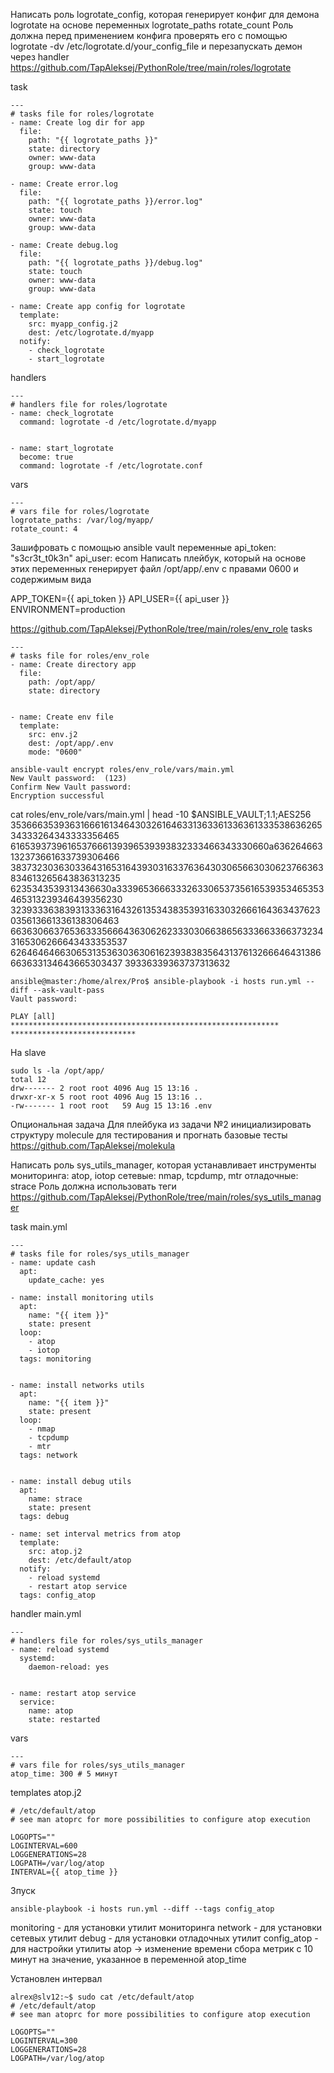 Написать роль logrotate_config, которая генерирует конфиг для демона logrotate на основе переменных
logrotate_paths
rotate_count
Роль должна перед применением конфига 
проверять его с помощью 
logrotate -dv /etc/logrotate.d/your_config_file 
и перезапускать демон через handler
https://github.com/TapAleksej/PythonRole/tree/main/roles/logrotate

task
```
---
# tasks file for roles/logrotate
- name: Create log dir for app
  file:
    path: "{{ logrotate_paths }}"
    state: directory
    owner: www-data
    group: www-data

- name: Create error.log
  file:
    path: "{{ logrotate_paths }}/error.log"
    state: touch
    owner: www-data
    group: www-data

- name: Create debug.log
  file:
    path: "{{ logrotate_paths }}/debug.log"
    state: touch
    owner: www-data
    group: www-data

- name: Create app config for logrotate
  template:
    src: myapp_config.j2
    dest: /etc/logrotate.d/myapp
  notify:
    - check_logrotate
    - start_logrotate
```
handlers
```
---
# handlers file for roles/logrotate
- name: check_logrotate
  command: logrotate -d /etc/logrotate.d/myapp


- name: start_logrotate
  become: true
  command: logrotate -f /etc/logrotate.conf
```
vars
```
---
# vars file for roles/logrotate
logrotate_paths: /var/log/myapp/
rotate_count: 4
```

Зашифровать с помощью ansible vault переменные
api_token: "s3cr3t_t0k3n"
api_user: ecom
Написать плейбук, который на основе этих переменных генерирует файл /opt/app/.env с правами 0600 и содержимым вида

APP_TOKEN={{ api_token }}
API_USER={{ api_user }}
ENVIRONMENT=production

https://github.com/TapAleksej/PythonRole/tree/main/roles/env_role
tasks
```
---
# tasks file for roles/env_role
- name: Create directory app
  file:
    path: /opt/app/    
    state: directory


- name: Create env file
  template:
    src: env.j2
    dest: /opt/app/.env
    mode: "0600"
```

```
ansible-vault encrypt roles/env_role/vars/main.yml
New Vault password:  (123)
Confirm New Vault password: 
Encryption successful
```
cat  roles/env_role/vars/main.yml | head -10
$ANSIBLE_VAULT;1.1;AES256
35366635393631666161346430326164633136336133636133353863626534333264343333356465
6165393739616537666139396539393832333466343330660a636264663132373661633739306466
38373230363033643165316439303163376364303065663030623766363834613265643836313235
6235343539313436630a333965366633326330653735616539353465353465313239346439356230
32393336383931333631643261353438353931633032666164363437623035613661336138306463
66363066376536333566643630626233303066386563336633663732343165306266643433353537
62646464663065313536303630616239383835643137613266646431386663633134643665303437
39336339363737313632


```
ansible@master:/home/alrex/Pro$ ansible-playbook -i hosts run.yml --diff --ask-vault-pass
Vault password: 

PLAY [all] ************************************************************
****************************
```

На slave
```
sudo ls -la /opt/app/
total 12
drw------- 2 root root 4096 Aug 15 13:16 .
drwxr-xr-x 5 root root 4096 Aug 15 13:16 ..
-rw------- 1 root root   59 Aug 15 13:16 .env

```


Опциональная задача
Для плейбука из задачи №2 инициализировать структуру molecule для тестирования и прогнать базовые тесты
https://github.com/TapAleksej/molekula

Написать роль sys_utils_manager, которая устанавливает инструменты
мониторинга: atop, iotop
сетевые: nmap, tcpdump, mtr
отладочные: strace
Роль должна использовать теги
https://github.com/TapAleksej/PythonRole/tree/main/roles/sys_utils_manager

task
main.yml
```
---
# tasks file for roles/sys_utils_manager
- name: update cash
  apt:
    update_cache: yes

- name: install monitoring utils
  apt:
    name: "{{ item }}"
    state: present
  loop:
    - atop
    - iotop
  tags: monitoring


- name: install networks utils
  apt:
    name: "{{ item }}"
    state: present
  loop:
    - nmap
    - tcpdump
    - mtr
  tags: network


- name: install debug utils
  apt:
    name: strace
    state: present
  tags: debug

- name: set interval metrics from atop
  template:
    src: atop.j2
    dest: /etc/default/atop
  notify:
    - reload systemd
    - restart atop service
  tags: config_atop
```

handler
main.yml
```
---
# handlers file for roles/sys_utils_manager
- name: reload systemd
  systemd:
    daemon-reload: yes


- name: restart atop service
  service:
    name: atop
    state: restarted
```



vars
```
---
# vars file for roles/sys_utils_manager
atop_time: 300 # 5 минут
```

templates
atop.j2
```
# /etc/default/atop
# see man atoprc for more possibilities to configure atop execution

LOGOPTS=""
LOGINTERVAL=600
LOGGENERATIONS=28
LOGPATH=/var/log/atop
INTERVAL={{ atop_time }}
```


Зпуск
```
ansible-playbook -i hosts run.yml --diff --tags config_atop
```


monitoring - для установки утилит мониторинга
network - для установки сетевых утилит
debug - для установки отладочных утилит
config_atop - для настройки утилиты atop -> 
изменение времени сбора метрик с 10 минут на значение, 
указанное в переменной atop_time

Установлен интервал
```
alrex@slv12:~$ sudo cat /etc/default/atop
# /etc/default/atop
# see man atoprc for more possibilities to configure atop execution

LOGOPTS=""
LOGINTERVAL=300
LOGGENERATIONS=28
LOGPATH=/var/log/atop
```